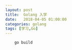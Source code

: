 ```yaml
---
layout: post
title:  Golang 入学
date:   2018-04-05 01:00:00
categories: golang
tags: [学习,Go]
---
```


```
    go build
```